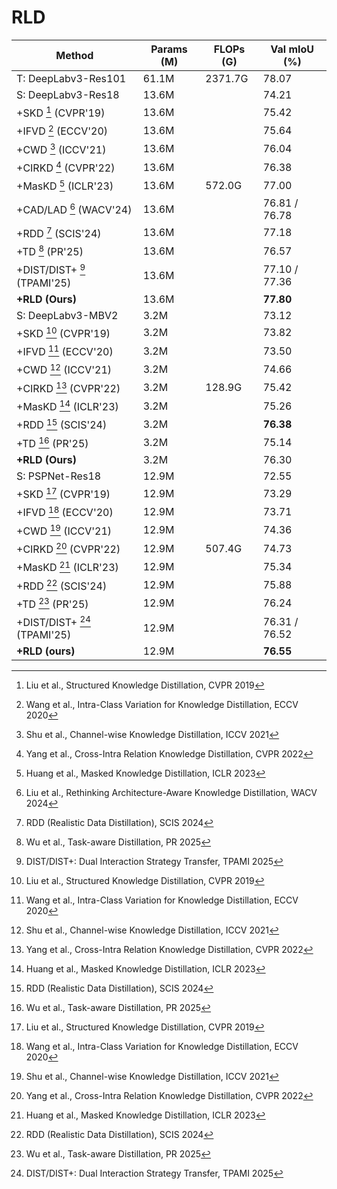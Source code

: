 # RLD 
| Method                                 | Params (M) | FLOPs (G) | Val mIoU (%) |
|--------------------------------------|------------|-----------|--------------|
| T: DeepLabv3-Res101                  | 61.1M      | 2371.7G   | 78.07        |
| S: DeepLabv3-Res18                   | 13.6M      |           | 74.21        |
| +SKD [^1] (CVPR'19)                  | 13.6M      |           | 75.42        |
| +IFVD [^2] (ECCV'20)                 | 13.6M      |           | 75.64        |
| +CWD [^3] (ICCV'21)                  | 13.6M      |           | 76.04        |
| +CIRKD [^4] (CVPR'22)                | 13.6M      |           | 76.38        |
| +MasKD [^5] (ICLR'23)                | 13.6M      | 572.0G    | 77.00        |
| +CAD/LAD [^6] (WACV'24)              | 13.6M      |           | 76.81 / 76.78|
| +RDD [^7] (SCIS'24)                  | 13.6M      |           | 77.18        |
| +TD [^8] (PR'25)                     | 13.6M      |           | 76.57        |
| +DIST/DIST+ [^9] (TPAMI'25)          | 13.6M      |           | 77.10 / 77.36|
| **+RLD (Ours)**                      | 13.6M      |           | **77.80**    |
| S: DeepLabv3-MBV2                    | 3.2M       |           | 73.12        |
| +SKD [^1] (CVPR'19)                  | 3.2M       |           | 73.82        |
| +IFVD [^2] (ECCV'20)                 | 3.2M       |           | 73.50        |
| +CWD [^3] (ICCV'21)                  | 3.2M       |           | 74.66        |
| +CIRKD [^4] (CVPR'22)                | 3.2M       | 128.9G    | 75.42        |
| +MasKD [^5] (ICLR'23)                | 3.2M       |           | 75.26        |
| +RDD [^7] (SCIS'24)                  | 3.2M       |           | **76.38**    |
| +TD [^8] (PR'25)                     | 3.2M       |           | 75.14        |
| **+RLD (Ours)**                      | 3.2M       |           | 76.30        |
| S: PSPNet-Res18                      | 12.9M      |           | 72.55        |
| +SKD [^1] (CVPR'19)                  | 12.9M      |           | 73.29        |
| +IFVD [^2] (ECCV'20)                 | 12.9M      |           | 73.71        |
| +CWD [^3] (ICCV'21)                  | 12.9M      |           | 74.36        |
| +CIRKD [^4] (CVPR'22)                | 12.9M      | 507.4G    | 74.73        |
| +MasKD [^5] (ICLR'23)                | 12.9M      |           | 75.34        |
| +RDD [^7] (SCIS'24)                  | 12.9M      |           | 75.88        |
| +TD [^8] (PR'25)                     | 12.9M      |           | 76.24        |
| +DIST/DIST+ [^9] (TPAMI'25)          | 12.9M      |           | 76.31 / 76.52|
| **+RLD (ours)**                      | 12.9M      |           | **76.55**    |

[^1]: Liu et al., Structured Knowledge Distillation, CVPR 2019  
[^2]: Wang et al., Intra-Class Variation for Knowledge Distillation, ECCV 2020  
[^3]: Shu et al., Channel-wise Knowledge Distillation, ICCV 2021  
[^4]: Yang et al., Cross-Intra Relation Knowledge Distillation, CVPR 2022  
[^5]: Huang et al., Masked Knowledge Distillation, ICLR 2023  
[^6]: Liu et al., Rethinking Architecture-Aware Knowledge Distillation, WACV 2024  
[^7]: RDD (Realistic Data Distillation), SCIS 2024  
[^8]: Wu et al., Task-aware Distillation, PR 2025  
[^9]: DIST/DIST+: Dual Interaction Strategy Transfer, TPAMI 2025
